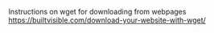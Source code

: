 Instructions on wget for downloading from webpages
https://builtvisible.com/download-your-website-with-wget/
